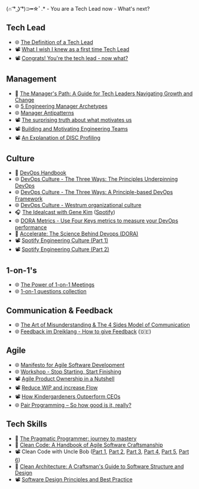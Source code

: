 (∩ ͡° ͜ʖ ͡°)⊃━☆ﾟ.* - You are a Tech Lead now - What's next?

## Tech Lead
* 🌐 [The Definition of a Tech Lead](https://www.patkua.com/blog/the-definition-of-a-tech-lead/)
* 📽️ [What I wish I knew as a first time Tech Lead](https://www.youtube.com/watch?v=CjgWwmBW-bc)
* 📽️ [Congrats! You're the tech lead - now what?](https://www.youtube.com/watch?v=FcyD85z3JSI)

## Management
* 📘 [The Manager's Path: A Guide for Tech Leaders Navigating Growth and Change](https://www.amazon.de/Managers-Path-Leaders-Navigating-Growth/dp/1491973897/)
* 🌐 [5 Engineering Manager Archetypes](https://www.patkua.com/blog/5-engineering-manager-archetypes/)
* 🌐 [Manager Antipatterns](https://medium.com/@hashbrown/how-to-fail-as-a-new-engineering-manager-30b5fb617a)
* 📽️ [The surprising truth about what motivates us](https://www.youtube.com/watch?v=u6XAPnuFjJc)
* 📽️ [Building and Motivating Engineering Teams](https://www.youtube.com/watch?v=7R-Y2DwWOr0)
* 📽️ [An Explanation of DISC Profiling](https://www.youtube.com/watch?v=dgGz3IFzLQI)

## Culture
* 📘 [DevOps Handbook](https://www.amazon.de/Devops-Handbook-World-class-Reliability-Organizations/dp/1950508404/)
* 🌐 [DevOps Culture - The Three Ways: The Principles Underpinning DevOps](https://itrevolution.com/articles/the-three-ways-principles-underpinning-devops/) 
* 🌐 [DevOps Culture - The Three Ways: A Principle-based DevOps Framework](https://blog.sonatype.com/principle-based-devops-frameworks-three-ways)
* 🌐 [DevOps Culture - Westrum organizational culture](https://cloud.google.com/architecture/devops/devops-culture-westrum-organizational-culture)
* 🎧 [The Idealcast with Gene Kim](https://itrevolution.com/the-idealcast-podcast/) ([Spotify](https://open.spotify.com/show/3pHZM8poUN4GMXGJ2Kq76s))
* 🌐 [DORA Metrics - Use Four Keys metrics to measure your DevOps performance](https://cloud.google.com/blog/products/devops-sre/using-the-four-keys-to-measure-your-devops-performance)
* 📘 [Accelerate: The Science Behind Devops (DORA)](https://www.amazon.de/Nicole-Ph-D-Forsgren/dp/1942788339)
* 📽️ [Spotify Engineering Culture (Part 1)](https://www.youtube.com/watch?v=Yvfz4HGtoPc)
* 📽️ [Spotify Engineering Culture (Part 2)](https://www.youtube.com/watch?v=vOt4BbWLWQw)

## 1-on-1's
* 🌐 [The Power of 1-on-1 Meetings](https://www.grammarly.com/blog/engineering/1-on-1-meetings/)
* 🌐 [1-on-1 questions collection](https://github.com/VGraupera/1on1-questions)

## Communication & Feedback
* 🌐 [The Art of Misunderstanding & The 4 Sides Model of Communication](https://medium.com/seek-blog/the-art-of-misunderstanding-and-the-4-sides-model-of-communication-7188408457ba)
* 🌐 [Feedback im Dreiklang - How to give Feedback](https://www.judithandresen.com/2018/02/18/einfach-sagen-was-ist/) (🇩🇪)

## Agile
* 🌐 [Manifesto for Agile Software Development](https://agilemanifesto.org/)
* 🌐 [Workshop - Stop Starting, Start Finishing](https://blog.crisp.se/wp-content/uploads/2013/03/Stop-Starting-Start-Finishing.pdf)
* 📽️ [Agile Product Ownership in a Nutshell](https://www.youtube.com/watch?v=502ILHjX9EE)
* 📽️ [Reduce WIP and increase Flow](https://www.youtube.com/watch?v=Yqi9Gwt-OEA)
* 📽️ [How Kindergardeners Outperform CEOs](https://www.youtube.com/watch?v=7BExiT0JFGg)
* 🌐 [Pair Programming – So how good is it, really?](https://raygun.com/blog/how-good-is-pair-programming-really/)

## Tech Skills
* 📘 [The Pragmatic Programmer: journey to mastery](https://www.amazon.de/Pragmatic-Programmer-journey-mastery-Anniversary/dp/0135957052/)
* 📘 [Clean Code: A Handbook of Agile Software Craftsmanship](https://www.amazon.de/Clean-Code-Handbook-Software-Craftsmanship/dp/0132350882/)
* 📽️ Clean Code with Uncle Bob ([Part 1](https://www.youtube.com/watch?v=7EmboKQH8lM), [Part 2](https://www.youtube.com/watch?v=2a_ytyt9sf8), [Part 3](https://www.youtube.com/watch?v=Qjywrq2gM8o), [Part 4](https://www.youtube.com/watch?v=58jGpV2Cg50), [Part 5](https://www.youtube.com/watch?v=sn0aFEMVTpA), [Part 6](https://www.youtube.com/watch?v=l-gF0vDhJVI))
* 📘 [Clean Architecture: A Craftsman's Guide to Software Structure and Design](https://www.amazon.de/Clean-Architecture-Craftsmans-Software-Structure/dp/0134494164/)
* 📽 [Software Design Principles and Best Practice](https://www.youtube.com/watch?v=llGgO74uXMI)
